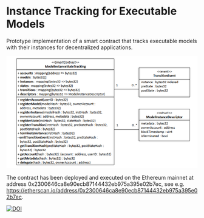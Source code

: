 # Instance Tracking for Executable Models

Prototype implementation of a smart contract that tracks executable models with their instances for decentralized applications.

<img src="https://github.com/fhaer/Itrex/blob/main/class_diagram.png?raw=true" data-canonical-src="https://github.com/fhaer/Itrex/blob/main/class_diagram.png?raw=true" width="600" />

The contract has been deployed and executed on the Ethereum mainnet at address 0x2300646ca8e90ecb87144432eb975a395e02b7ec, see e.g. https://etherscan.io/address/0x2300646ca8e90ecb87144432eb975a395e02b7ec.


[![DOI](https://zenodo.org/badge/543797604.svg)](https://zenodo.org/badge/latestdoi/543797604)

